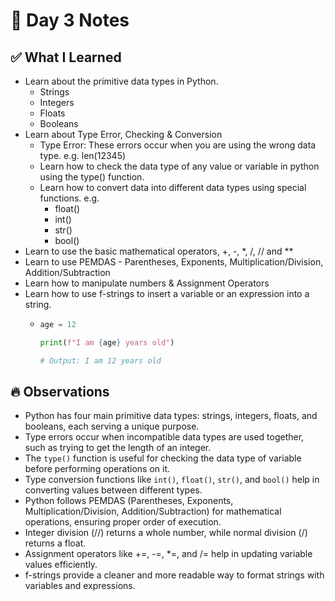 # 📝 Day 3 Notes

## ✅ What I Learned

- Learn about the primitive data types in Python.
  - Strings
  - Integers
  - Floats
  - Booleans
- Learn about Type Error, Checking & Conversion
  - Type Error: These errors occur when you are using the wrong data type. e.g. len(12345)
  - Learn how to check the data type of any value or variable in python using the type() function.
  - Learn how to convert data into different data types using special functions. e.g.
    - float()
    - int()
    - str()
    - bool()
- Learn to use the basic mathematical operators, +, -, *, /, // and **
- Learn to use PEMDAS - Parentheses, Exponents, Multiplication/Division, Addition/Subtraction
- Learn how to manipulate numbers & Assignment Operators
- Learn how to use f-strings to insert a variable or an expression into a string.
  - ``` python
    age = 12
    
    print(f"I am {age} years old")
    
    # Output: I am 12 years old 
    ```

## 🔥 Observations

- Python has four main primitive data types: strings, integers, floats, and booleans, each serving a unique purpose.
- Type errors occur when incompatible data types are used together, such as trying to get the length of an integer.
- The `type()` function is useful for checking the data type of variable before performing operations on it.
- Type conversion functions like `int()`, `float()`, `str()`, and `bool()` help in converting values between different types.
- Python follows PEMDAS (Parentheses, Exponents, Multiplication/Division, Addition/Subtraction) for mathematical operations, ensuring proper order of execution.
- Integer division (//) returns a whole number, while normal division (/) returns a float.
- Assignment operators like +=, -=, *=, and /= help in updating variable values efficiently.
- f-strings provide a cleaner and more readable way to format strings with variables and expressions.